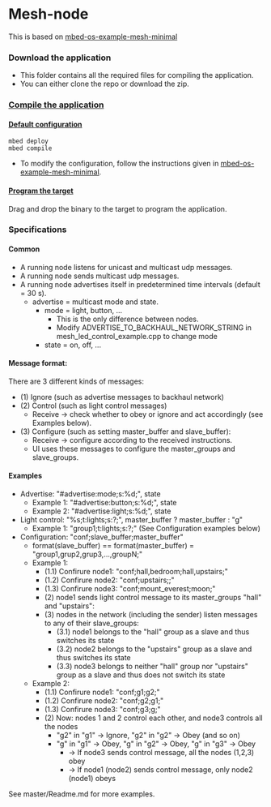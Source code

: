 # Mesh-node

This is based on [mbed-os-example-mesh-minimal](https://github.com/ARMmbed/mbed-os-example-mesh-minimal)

### Download the application

* This folder contains all the required files for compiling the application.
* You can either clone the repo or download the zip.

### [Compile the application](https://github.com/ARMmbed/mbed-os-example-mesh-minimal#compile-the-application)

#### [Default configuration](https://github.com/alklasil/2017-arm-ohjelmistoprojekti/tree/documentation-update#required)

```
mbed deploy
mbed compile
```

* To modify the configuration, follow the instructions given in [mbed-os-example-mesh-minimal](https://github.com/ARMmbed/mbed-os-example-mesh-minimal).

#### [Program the target](https://github.com/ARMmbed/mbed-os-example-mesh-minimal#program-the-target)

Drag and drop the binary to the target to program the application.


### Specifications

#### Common
* A running node listens for unicast and multicast udp messages.
* A running node sends multicast udp messages.
* A running node advertises itself in predetermined time intervals (default = 30 s).
  * advertise = multicast mode and state.
    * mode = light, button, ...
      * This is the only difference between nodes.
      * Modify ADVERTISE_TO_BACKHAUL_NETWORK_STRING in mesh_led_control_example.cpp to change mode
    * state = on, off, ...


#### Message format:

There are 3 different kinds of messages:
  * (1) Ignore (such as advertise messages to backhaul network)
  * (2) Control (such as light control messages)
    * Receive -> check whether to obey or ignore and act accordingly (see Examples below).
  * (3) Configure (such as setting master_buffer and slave_buffer):
    * Receive -> configure according to the received instructions.
    * UI uses these messages to configure the master_groups and slave_groups.
  
#### Examples

* Advertise: "#advertise:mode;s:%d;", state
  * Example 1: "#advertise:button;s:%d;", state
  * Example 2: "#advertise:light;s:%d;", state
* Light control: "%s;t:lights;s:?;", master_buffer ? master_buffer : "g"
  * Example 1: "group1;t:lights;s:?;" (See Configuration examples below)
* Configuration: "conf;slave_buffer;master_buffer"
  * format(slave_buffer) == format(master_buffer) = "group1,grup2,grup3,...,groupN;"
  * Example 1: 
    * (1.1) Confirure node1: "conf;hall,bedroom;hall,upstairs;"
    * (1.2) Confirure node2: "conf;upstairs;;"
    * (1.3) Confirure node3: "conf;mount_everest;moon;"
    * (2) node1 sends light control message to its master_groups "hall" and "upstairs":
    * (3) nodes in the network (including the sender) listen messages to any of their slave_groups:
      * (3.1) node1 belongs to the "hall" group as a slave and thus switches its state
      * (3.2) node2 belongs to the "upstairs" group as a slave and thus switches its state
      * (3.3) node3 belongs to neither "hall" group nor "upstairs" group as a slave and thus does not switch its state
  * Example 2:
    * (1.1) Confirure node1: "conf;g1;g2;"
    * (1.2) Confirure node2: "conf;g2;g1;"
    * (1.3) Confirure node3: "conf;g3;g;"
    * (2) Now: nodes 1 and 2 control each other, and node3 controls all the nodes
      * "g2" in "g1" -> Ignore, "g2" in "g2" -> Obey (and so on)
      * "g" in "g1" -> Obey, "g" in "g2" -> Obey, "g" in "g3" -> Obey
        * -> If node3 sends control message, all the nodes (1,2,3) obey
        * -> If node1 (node2) sends control message, only node2 (node1) obeys


See master/Readme.md for more examples.
